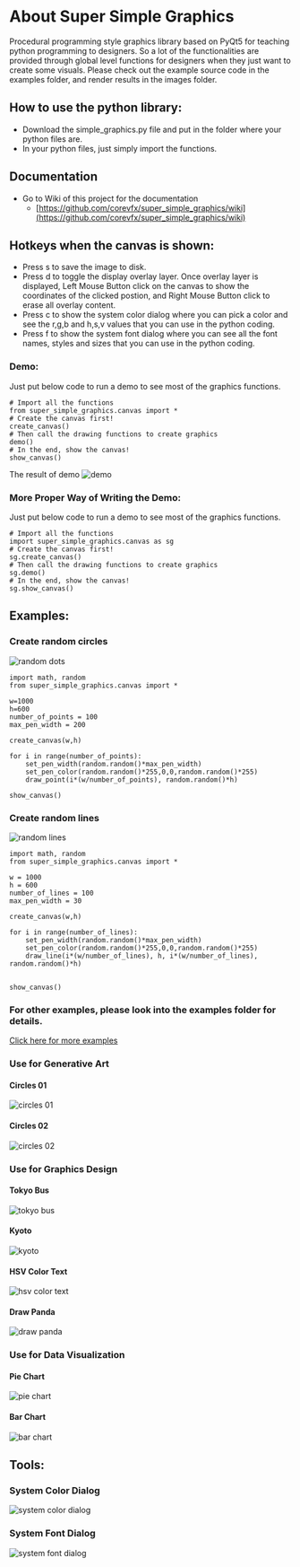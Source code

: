 # About Super Simple Graphics
Procedural programming style graphics library based on PyQt5 for teaching python programming to designers.
So a lot of the functionalities are provided through global level functions for designers when they just want to create some visuals.
Please check out the example source code in the examples folder, and render results in the images folder.

## How to use the python library:
* Download the simple_graphics.py file and put in the folder where your python files are.
* In your python files, just simply import the functions. 

## Documentation
* Go to Wiki of this project for the documentation
  - [https://github.com/corevfx/super_simple_graphics/wiki](https://github.com/corevfx/super_simple_graphics/wiki)

## Hotkeys when the canvas is shown:
* Press s to save the image to disk.
* Press d to toggle the display overlay layer. Once overlay layer is displayed, Left Mouse Button click on the canvas to show the coordinates of the clicked postion, and Right Mouse Button click to erase all overlay content.
* Press c to show the system color dialog where you can pick a color and see the r,g,b and h,s,v values that you can use in the python coding.
* Press f to show the system font dialog where you can see all the font names, styles and sizes that you can use in the python coding.

### Demo:
Just put below code to run a demo to see most of the graphics functions.
```
# Import all the functions
from super_simple_graphics.canvas import *
# Create the canvas first!
create_canvas()
# Then call the drawing functions to create graphics
demo()
# In the end, show the canvas!
show_canvas()
```
The result of demo
![demo](images/demo.jpg)
### More Proper Way of Writing the Demo:
Just put below code to run a demo to see most of the graphics functions.
```
# Import all the functions
import super_simple_graphics.canvas as sg
# Create the canvas first!
sg.create_canvas()
# Then call the drawing functions to create graphics
sg.demo()
# In the end, show the canvas!
sg.show_canvas()
```
## Examples:
### Create random circles
![random dots](images/random_points.jpg)
```
import math, random 
from super_simple_graphics.canvas import *

w=1000
h=600
number_of_points = 100
max_pen_width = 200

create_canvas(w,h)

for i in range(number_of_points):
    set_pen_width(random.random()*max_pen_width)
    set_pen_color(random.random()*255,0,0,random.random()*255)
    draw_point(i*(w/number_of_points), random.random()*h)
    
show_canvas()

```
### Create random lines
![random lines](images/random_lines.jpg)
```
import math, random 
from super_simple_graphics.canvas import *

w = 1000
h = 600
number_of_lines = 100
max_pen_width = 30

create_canvas(w,h)

for i in range(number_of_lines):
    set_pen_width(random.random()*max_pen_width)
    set_pen_color(random.random()*255,0,0,random.random()*255)
    draw_line(i*(w/number_of_lines), h, i*(w/number_of_lines), random.random()*h)
    
    
show_canvas()

```
### For other examples, please look into the examples folder for details.
[Click here for more examples](https://github.com/corevfx/super_simple_graphics/blob/master/examples/readme.md)

### Use for Generative Art
#### Circles 01
![circles 01](images/generative_art_circles_01.jpg)

#### Circles 02
![circles 02](images/generative_art_circles_02.jpg)

### Use for Graphics Design
#### Tokyo Bus
![tokyo bus](images/tokyo_bus.jpg)

#### Kyoto
![kyoto](images/kyoto.jpg)

#### HSV Color Text
![hsv color text](images/hsv_color_text.jpg)

#### Draw Panda
![draw panda](images/draw_panda.jpg)

### Use for Data Visualization
#### Pie Chart
![pie chart](images/data_viz_pie_chart.jpg)

#### Bar Chart
![bar chart](images/data_viz_bar_chart.jpg)

## Tools:
### System Color Dialog
![system color dialog](images/system_color_dialog.jpg)

### System Font Dialog
![system font dialog](images/system_font_dialog.jpg)
